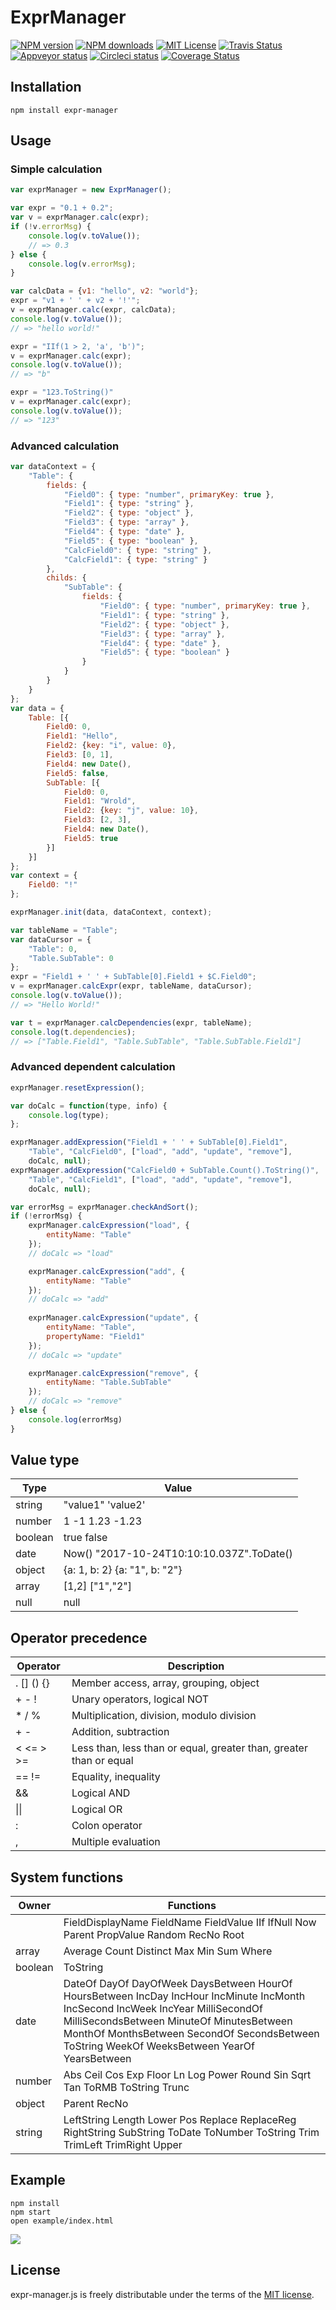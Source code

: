 # ExprManager

[![NPM version][npm-version-image]][npm-url] [![NPM downloads][npm-downloads-image]][npm-url] [![MIT License][license-image]][license-url] [![Travis Status][travis-image]][travis-url] [![Appveyor status][appveyor-image]][appveyor-url] [![Circleci status][circleci-image]][circleci-url] [![Coverage Status][coverage-image]][coverage-url]

## Installation
	npm install expr-manager

## Usage
### Simple calculation
```javascript
var exprManager = new ExprManager();

var expr = "0.1 + 0.2";
var v = exprManager.calc(expr);
if (!v.errorMsg) {
    console.log(v.toValue());
    // => 0.3
} else {
    console.log(v.errorMsg);
}

var calcData = {v1: "hello", v2: "world"};
expr = "v1 + ' ' + v2 + '!'";
v = exprManager.calc(expr, calcData);
console.log(v.toValue());
// => "hello world!"

expr = "IIf(1 > 2, 'a', 'b')";
v = exprManager.calc(expr);
console.log(v.toValue());
// => "b"

expr = "123.ToString()"
v = exprManager.calc(expr);
console.log(v.toValue());
// => "123"
```
### Advanced calculation
```javascript
var dataContext = {
    "Table": {
        fields: {
            "Field0": { type: "number", primaryKey: true },
            "Field1": { type: "string" },
            "Field2": { type: "object" },
            "Field3": { type: "array" },
            "Field4": { type: "date" },
            "Field5": { type: "boolean" },
            "CalcField0": { type: "string" },
            "CalcField1": { type: "string" }
        },
        childs: {
            "SubTable": {
                fields: {
                    "Field0": { type: "number", primaryKey: true },
                    "Field1": { type: "string" },
                    "Field2": { type: "object" },
                    "Field3": { type: "array" },
                    "Field4": { type: "date" },
                    "Field5": { type: "boolean" }
                }
            }
        }
    }
};
var data = {
    Table: [{
        Field0: 0,
        Field1: "Hello",
        Field2: {key: "i", value: 0},
        Field3: [0, 1],
        Field4: new Date(),
        Field5: false,
        SubTable: [{
            Field0: 0,
            Field1: "Wrold",
            Field2: {key: "j", value: 10},
            Field3: [2, 3],
            Field4: new Date(),
            Field5: true
        }]
    }]
};
var context = {
    Field0: "!"
};

exprManager.init(data, dataContext, context);

var tableName = "Table";
var dataCursor = {
    "Table": 0,
    "Table.SubTable": 0
};
expr = "Field1 + ' ' + SubTable[0].Field1 + $C.Field0";
v = exprManager.calcExpr(expr, tableName, dataCursor);
console.log(v.toValue());
// => "Hello World!"

var t = exprManager.calcDependencies(expr, tableName);
console.log(t.dependencies);
// => ["Table.Field1", "Table.SubTable", "Table.SubTable.Field1"]
```
### Advanced dependent calculation
```javascript
exprManager.resetExpression();

var doCalc = function(type, info) {
    console.log(type);
};

exprManager.addExpression("Field1 + ' ' + SubTable[0].Field1",
    "Table", "CalcField0", ["load", "add", "update", "remove"],
    doCalc, null);
exprManager.addExpression("CalcField0 + SubTable.Count().ToString()",
    "Table", "CalcField1", ["load", "add", "update", "remove"],
    doCalc, null);

var errorMsg = exprManager.checkAndSort();
if (!errorMsg) {
    exprManager.calcExpression("load", {
        entityName: "Table"
    });
    // doCalc => "load"

    exprManager.calcExpression("add", {
        entityName: "Table"
    });
    // doCalc => "add"
    
    exprManager.calcExpression("update", {
        entityName: "Table",
        propertyName: "Field1"
    });
    // doCalc => "update"

    exprManager.calcExpression("remove", {
        entityName: "Table.SubTable"
    });
    // doCalc => "remove"
} else {
    console.log(errorMsg)
}
```

## Value type
| Type        | Value                                     |
| ----------- | ----------------------------------------- |
| string      | "value1" 'value2'                         |
| number      | 1 -1 1.23 -1.23                           |
| boolean     | true false                                |
| date        | Now() "2017-10-24T10:10:10.037Z".ToDate() |
| object      | {a: 1, b: 2} {a: "1", b: "2"}             |
| array       | [1,2] ["1","2"]                           |
| null        | null                                      |

## Operator precedence
| Operator        | Description                                                        |
| --------------- | ------------------------------------------------------------------ |
| . \[\] \(\) {}  | Member access, array, grouping, object                             |
| + - !           | Unary operators, logical NOT                                       |
| * / %           | Multiplication, division, modulo division                          |
| + -             | Addition, subtraction                                              |
| < <= > >=       | Less than, less than or equal, greater than, greater than or equal |
| == !=           | Equality, inequality                                               |
| &&              | Logical AND                                                        |
| \|\|            | Logical OR                                                         |
| :               | Colon operator                                                     |
| ,               | Multiple evaluation                                                |

## System functions
| Owner   | Functions                                                                   |
| ------- | --------------------------------------------------------------------------- |
|         | FieldDisplayName FieldName FieldValue IIf IfNull Now Parent PropValue Random RecNo Root |
| array   | Average Count Distinct Max Min Sum Where                                    |
| boolean | ToString                                                                    |
| date    | DateOf DayOf DayOfWeek DaysBetween HourOf HoursBetween IncDay IncHour IncMinute IncMonth IncSecond IncWeek IncYear MilliSecondOf MilliSecondsBetween MinuteOf MinutesBetween MonthOf MonthsBetween SecondOf SecondsBetween ToString WeekOf WeeksBetween YearOf YearsBetween |
| number  | Abs Ceil Cos Exp Floor Ln Log Power Round Sin Sqrt Tan ToRMB ToString Trunc |
| object  | Parent RecNo                                                                |
| string  | LeftString Length Lower Pos Replace ReplaceReg RightString SubString ToDate ToNumber ToString Trim TrimLeft TrimRight Upper |

## Example
    npm install
    npm start
    open example/index.html
![](docs/preview.gif)

## License

expr-manager.js is freely distributable under the terms of the [MIT license](https://github.com/X37ddV/expr-manager/blob/master/LICENSE).

[license-image]: http://img.shields.io/badge/license-MIT-blue.svg?style=flat
[license-url]: LICENSE

[npm-url]: https://npmjs.org/package/expr-manager
[npm-version-image]: http://img.shields.io/npm/v/expr-manager.svg?style=flat
[npm-downloads-image]: http://img.shields.io/npm/dm/expr-manager.svg?style=flat

[travis-url]: https://travis-ci.org/X37ddV/expr-manager
[travis-image]: https://api.travis-ci.org/shinnn/gulp-gh-pages.svg?branch=master

[appveyor-url]: https://ci.appveyor.com/project/X37ddV/expr-manager/branch/master
[appveyor-image]: https://ci.appveyor.com/api/projects/status/cvtwkjnatev9rluq/branch/master?svg=true

[circleci-image]: https://img.shields.io/circleci/project/X37ddV/expr-manager/master.svg
[circleci-url]: https://circleci.com/gh/X37ddV/expr-manager/tree/master

[coverage-url]: https://coveralls.io/github/X37ddV/expr-manager?branch=master
[coverage-image]: https://coveralls.io/repos/github/X37ddV/expr-manager/badge.svg?branch=master
